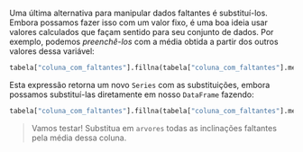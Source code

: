 Uma última alternativa para manipular dados faltantes é substituí-los. Embora possamos fazer isso com um valor fixo, é uma boa ideia usar valores calculados que façam sentido para seu conjunto de dados. Por exemplo, podemos _preenchê-los_ com a média obtida a partir dos outros valores dessa variável:


```python
tabela["coluna_com_faltantes"].fillna(tabela["coluna_com_faltantes"].mean())
```

Esta expressão retorna um novo `Series` com as substituições, embora possamos substituí-las diretamente em nosso `DataFrame` fazendo:


```python
tabela["coluna_com_faltantes"].fillna(tabela["coluna_com_faltantes"].mean(), inplace=True)
```

> Vamos testar! Substitua em `arvores` todas as inclinações faltantes pela média dessa coluna. 
